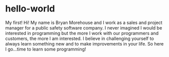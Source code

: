 # hello-world
My first!
Hi!  My name is Bryan Morehouse and I work as a sales and project manager for a public safety software company.  I never imagined I would be interested in programming but the more I work with our programmers and customers, the more I am interested.  I believe in challenging yourself to always learn something new and to make improvements in your life.  So here I go...time to learn some programming!

